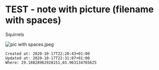 # TEST - note with picture (filename with spaces)

Squirrels 

![pic with spaces.jpeg](./_resources/test_-_note_with_picture_(filename_with_spaces).resources/pic%20with%20spaces.jpeg)

    Created at: 2020-10-17T22:28:43+01:00
    Updated at: 2020-10-17T22:31:07+01:00
    Where: 29.18828962928151,65.963134765625

